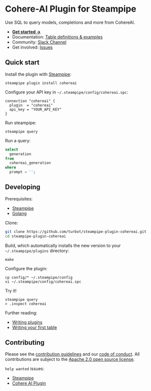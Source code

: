 # Cohere-AI Plugin for Steampipe

Use SQL to query models, completions and more from CohereAI.

- **[Get started →](https://hub.steampipe.io/plugins/turbot/cohereai)**
- Documentation: [Table definitions & examples](https://hub.steampipe.io/plugins/turbot/cohereai/tables)
- Community: [Slack Channel](https://steampipe.io/community/join)
- Get involved: [Issues](https://github.com/turbot/steampipe-plugin-cohereai/issues)

## Quick start

Install the plugin with [Steampipe](https://steampipe.io):

```shell
steampipe plugin install cohereai
```

Configure your API key in `~/.steampipe/config/cohereai.spc`:

```hcl
connection "cohereai" {
  plugin  = "cohereai"
  api_key = "YOUR_API_KEY"
}
```

Run steampipe:

```shell
steampipe query
```

Run a query:

```sql
select
  generation
from
  cohereai_generation
where
  prompt = '';
```

## Developing

Prerequisites:

- [Steampipe](https://steampipe.io/downloads)
- [Golang](https://golang.org/doc/install)

Clone:

```sh
git clone https://github.com/turbot/steampipe-plugin-cohereai.git
cd steampipe-plugin-cohereai
```

Build, which automatically installs the new version to your `~/.steampipe/plugins` directory:

```
make
```

Configure the plugin:

```
cp config/* ~/.steampipe/config
vi ~/.steampipe/config/cohereai.spc
```

Try it!

```
steampipe query
> .inspect cohereai
```

Further reading:

- [Writing plugins](https://steampipe.io/docs/develop/writing-plugins)
- [Writing your first table](https://steampipe.io/docs/develop/writing-your-first-table)

## Contributing

Please see the [contribution guidelines](https://github.com/turbot/steampipe/blob/main/CONTRIBUTING.md) and our [code of conduct](https://github.com/turbot/steampipe/blob/main/CODE_OF_CONDUCT.md). All contributions are subject to the [Apache 2.0 open source license](https://github.com/turbot/steampipe-plugin-cohereai/blob/main/LICENSE).

`help wanted` issues:

- [Steampipe](https://github.com/turbot/steampipe/labels/help%20wanted)
- [Cohere AI Plugin](https://github.com/turbot/steampipe-plugin-cohereai/labels/help%20wanted)
